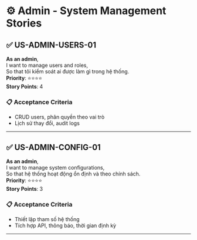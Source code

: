 # ⚙️ Admin - System Management Stories

## ✅ US-ADMIN-USERS-01

**As an admin**,  
I want to manage users and roles,  
So that tôi kiểm soát ai được làm gì trong hệ thống.  
**Priority**: ⭐⭐⭐⭐  
**Story Points**: 4

### 📋 Acceptance Criteria

- CRUD users, phân quyền theo vai trò
- Lịch sử thay đổi, audit logs

---

## ✅ US-ADMIN-CONFIG-01

**As an admin**,  
I want to manage system configurations,  
So that hệ thống hoạt động ổn định và theo chính sách.  
**Priority**: ⭐⭐⭐⭐  
**Story Points**: 3

### 📋 Acceptance Criteria

- Thiết lập tham số hệ thống
- Tích hợp API, thông báo, thời gian định kỳ

---

